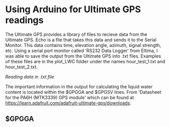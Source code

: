 # Using Arduino for Ultimate GPS readings

The Ultimate GPS provides a library of files to recieve data from the Ultimate GPS.  Echo is a file that takes this data and sends it to the Serial Monitor.  This data contains time, elevation angle, azimuth, signal strength, etc.  Using a serial port monitor called 'RS232 Data Logger' from Eltima, I was able to save the output from the Ultimate GPS into .txt files.  Examples of these files are in the plot_LWC folder under the names hour_test_1.txt and hour_test_2.txt.  



*Reading data in .txt file*

The important information in the output for calculating the liquid water content is located within the $GPGGA and $GPGSV lines.
From 'Datasheet for the PA6H (MTK3339) GPS module' which can be found at https://learn.adafruit.com/adafruit-ultimate-gps/downloads.

## $GPGGA

<p align="center" width="500" height="500" src="/images//gga.jpg">
